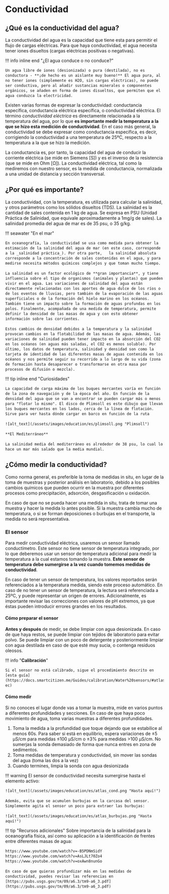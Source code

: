 # Conductividad

## ¿Qué es la conductividad del agua?

La conductividad del agua es la capacidad que tiene esta para permitir el flujo de cargas eléctricas. Para que haya conductividad, el agua necesita tener iones disueltos (cargas eléctricas positivas o negativas).

!!! info inline end "¿El agua conduce o no conduce?"

	Un agua libre de iones (desionizada) o pura (destilada), no es conductora - **¡de hecho es un aislante muy bueno!** El agua pura, al no tener iones (simplemente es H2O, sin cargas eléctricas), no puede ser conductiva, pero al añadir sustancias minerales o componentes orgánicos, se añaden en forma de iones disueltos, que permiten que el agua conduzca la electricidad.

Existen varias formas de expresar la conductividad: conductancia específica, conductancia eléctrica específica, o conductividad eléctrica. El término _conductividad eléctrica_ es directamente relacionada a la temperatura  del agua, por lo que **es importante medir la temperatura a la que se hizo esta medición de conductividad**. En el caso más general, la conductividad se debe expresar como conductancia específica, es decir, corrigiendo la conductividad a una temperatura de 25ºC, respecto a la temperatura a la que se hizo la medición.

La conductancia es, por tanto, la capacidad del agua de conducir la corriente eléctrica (se mide en Siemens [S]) y es el inverso de la resistencia (que se mide en Ohm [Ω]). La conductividad eléctrica, tal como la mediremos con nuestro sensor, es la medida de conductancia, normalizada a una unidad de distancia y sección transversal.

## ¿Por qué es importante?

La conductividad, con la temperatura, es utilizada para calcular la salinidad, y otros parámetros como los sólidos disueltos (TDS). La salinidad es la cantidad de sales contenida en 1 kg de agua. Se expresa en PSU (Unidad Práctica de Salinidad, que equivale aproximadamente a 1mg/g de sales). La salinidad promedia del agua de mar es de 35 psu, o 35 g/kg.

!!! seawater "En el mar"

	En oceanografía, la conductividad se usa como medida para obtener la estimación de la salinidad del agua de mar (en este caso, corresponde a la _salinidad práctica_). Por otra parte,   la salinidad absoluta corresponde a la concentración de sales contenidas en el agua, y para medirse necesita métodos químicos complejos y que toman mucho tiempo. 

	La salinidad es un factor ecológico de **gran importancia**, y tiene influencia sobre el tipo de organismos (animales y plantas) que pueden vivir en el agua. Las variaciones de salinidad del agua están directamente relacionadas con los aportes de agua dulce de los ríos o de los eventos de lluvias, pero también de la evaporación de las aguas superficiales o de la formación del hielo marino en los océanos. También tiene un impacto sobre la formación de aguas profundas en los polos. Finalmente, acompañada de una medida de temperatura, permite definir la densidad de las masas de agua y con esto obtener información sobre las corrientes.

	Estos cambios de densidad debidos a la temperatura y la salinidad provocan cambios en la flotabilidad de las masas de agua. Además, las variaciones de salinidad pueden tener impacto en la absorción del CO2 en los océanos (en aguas más saladas, el CO2 es menos soluble). Por último, los datos de temperatura, salinidad y densidad son como la tarjeta de identidad de las diferentes masas de aguas contenida en los océanos y nos permite seguir su recorrido a lo largo de su vida (zona de formación hasta desaparecer o transformarse en otra masa por procesos de difusión o mezcla).

!!! tip inline end "Curiosidades"

	La capacidad de carga máxima de los buques mercantes varía en función de la zona de navegación y de la época del año. En función de la densidad del agua que se van a encontrar se pueden cargar más o menos para "flotar lo mismo". El disco de Plimsoll es este dibujo que llevan los buques mercantes en los lados, cerca de la línea de flotación. Sirve para ver hasta dónde cargar en barco en función de la ruta

	![alt_text](/assets/images/education/es/plimsoll.png "Plimsoll")

	**El Mediterráneo**

	La salinidad media del mediterráneo es alrededor de 38 psu, lo cual lo hace un mar más salado que la media mundial.

## ¿Cómo medir la conductividad?

Como norma general, es preferible la toma de medidas in situ, en lugar de la toma de muestras y posterior análisis en laboratorio, debido a los posibles cambios químicos que pueden ocurrir en la muestra por diferentes procesos como precipitación, adsorción, desgasificación u oxidación.

En caso de que no se pueda hacer una medida in situ, trata de tomar una muestra y hacer la medida lo antes posible. Si la muestra cambia mucho de temperatura, o si se forman deposiciones o burbujas en el transporte, la medida no será representativa.

### El sensor

Para medir conductividad eléctrica, usaremos un sensor llamado conductímetro. Este sensor no tiene sensor de temperatura integrado, por lo que deberemos usar un sensor de temperatura adicional para medir la temperatura a la cual estamos tomando la muestra. **Este sensor de temperatura debe sumergirse a la vez cuando tomemos medidas de conductividad**. 

En caso de tener un sensor de temperatura, los valores reportados serán referenciados a la temperatura medida, siendo este proceso automático. En caso de no tener un sensor de temperatura, la lectura será referenciada a 25ºC, y puede representar un origen de errores. Adicionalmente, es importante revisar las correcciones con valores de pH extremos, ya que éstas pueden introducir errores grandes en los resultados.


#### Cómo preparar el sensor

**Antes y después** de medir, se debe limpiar con agua desionizada. En caso de que haya restos, se puede limpiar con tejidos de laboratorio para evitar polvo. Se puede limpiar con un poco de detergente y posteriormente limpiar con agua destilada en caso de que esté muy sucia, o contenga residuos oleosos. 

!!! info "**Calibración**"

	Si el sensor no está calibrado, sigue el procedimiento descrito en [esta guía](https://docs.smartcitizen.me/Guides/calibration/Water%20sensors/#atlas-ec)

#### Cómo medir

Si no conoces el lugar donde vas a tomar la muestra, mide en varios puntos a diferentes profundidades y secciones. En caso de que haya poco movimiento de agua, toma varias muestras a diferentes profundidades.

1. Toma la medida a la profundidad que toque dejando que se estabilice al menos 60s. Para saber si está en equilibrio, espera variaciones de ±5 μS/cm para medidas ≤100 μS/cm o ±3% para medidas >100 μS/cm. No sumerjas la sonda demasiado de forma que nunca entres en zona de sedimentos.
2. Toma medidas de temperatura y conductividad, sin mover las sondas del agua (toma las dos a la vez)
3. Cuando termines, limpia la sonda con agua desionizada

!!! warning
	El sensor de conductividad necesita sumergirse hasta el elemento activo:

	![alt_text](/assets/images/education/es/atlas_cond.png "Hasta aquí!")	

	Además, evita que se acumulen burbujas en la carcasa del sensor. Simplemente agita el sensor un poco para extraer las burbujas:

	![alt_text](/assets/images/education/es/atlas_burbujas.png "Hasta aquí!")


!!! tip "Recursos adicionales"
	Sobre importancia de la salinidad para la oceanografía física, así como su aplicación a la identificación de frentes entre diferentes masas de agua:

	https://www.youtube.com/watch?v=-B5PDNmSidY 
	https://www.youtube.com/watch?v=AsLJLt70Zo4 
	https://www.youtube.com/watch?v=oxAwn8nunGo

	En caso de que quieras profundizar más en las medidas de conductividad, puedes revisar las referencias en [https://pubs.usgs.gov/tm/09/a6.3/tm9-a6_3.pdf](https://pubs.usgs.gov/tm/09/a6.3/tm9-a6_3.pdf) 